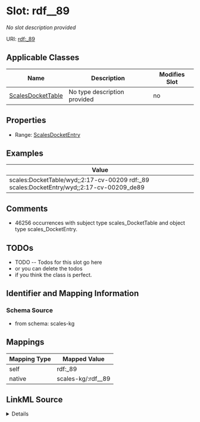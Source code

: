 

# Slot: rdf__89


_No slot description provided_





URI: [rdf:_89](http://www.w3.org/1999/02/22-rdf-syntax-ns#_89)



<!-- no inheritance hierarchy -->





## Applicable Classes

| Name | Description | Modifies Slot |
| --- | --- | --- |
| [ScalesDocketTable](../classes/ScalesDocketTable.md) | No type description provided |  no  |







## Properties

* Range: [ScalesDocketEntry](../classes/ScalesDocketEntry.md)






## Examples

| Value |
| --- |
| scales:DocketTable/wyd;;2:17-cv-00209 rdf:_89 scales:DocketEntry/wyd;;2:17-cv-00209_de89 |

## Comments

* 46256 occurrences with subject type scales_DocketTable and object type scales_DocketEntry.

## TODOs

* TODO -- Todos for this slot go here
* or you can delete the todos
* if you think the class is perfect.

## Identifier and Mapping Information







### Schema Source


* from schema: scales-kg




## Mappings

| Mapping Type | Mapped Value |
| ---  | ---  |
| self | rdf:_89 |
| native | scales-kg/:rdf__89 |




## LinkML Source

<details>
```yaml
name: rdf__89
description: No slot description provided
todos:
- TODO -- Todos for this slot go here
- or you can delete the todos
- if you think the class is perfect.
comments:
- 46256 occurrences with subject type scales_DocketTable and object type scales_DocketEntry.
examples:
- value: scales:DocketTable/wyd;;2:17-cv-00209 rdf:_89 scales:DocketEntry/wyd;;2:17-cv-00209_de89
from_schema: scales-kg
rank: 1000
slot_uri: rdf:_89
alias: rdf__89
domain_of:
- scales_DocketTable
range: scales_DocketEntry

```
</details>